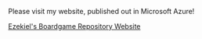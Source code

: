Please visit my website, published out in Microsoft Azure!

[Ezekiel's Boardgame Repository Website](https://ezekiels-boardgame-repo.azurewebsites.net/)
